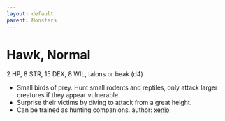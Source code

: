 ```yaml
---
layout: default
parent: Monsters
---
```

# Hawk, Normal
2 HP, 8 STR, 15 DEX, 8 WIL, talons or beak (d4)
- Small birds of prey. Hunt small rodents and reptiles, only attack larger creatures if they appear vulnerable.
- Surprise their victims by diving to attack from a great height.
- Can be trained as hunting companions.
author: [xenio](https://xenioinabottle.blogspot.com/2021/03/classic-monsters-for-cairnito-part-2.html)
